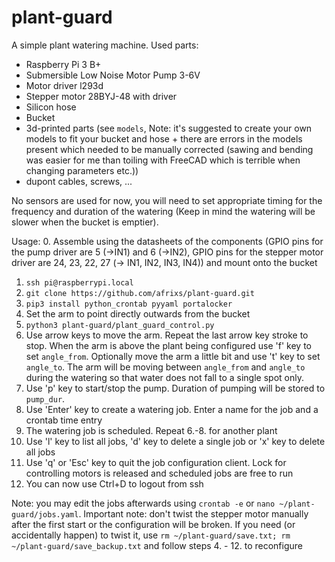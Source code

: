 # plant-guard

A simple plant watering machine.
Used parts:
  - Raspberry Pi 3 B+
  - Submersible Low Noise Motor Pump 3-6V
  - Motor driver l293d
  - Stepper motor 28BYJ-48 with driver
  - Silicon hose
  - Bucket
  - 3d-printed parts (see `models`, Note: it's suggested to create your own models to fit your bucket and hose + there are errors in the models present which needed to be manually corrected (sawing and bending was easier for me than toiling with FreeCAD which is terrible when changing parameters etc.))
  - dupont cables, screws, ...

No sensors are used for now, you will need to set appropriate timing for the frequency and duration of the watering (Keep in mind the watering will be slower when the bucket is emptier).

Usage:
  0. Assemble using the datasheets of the components (GPIO pins for the pump driver are 5 (->IN1) and 6 (->IN2), GPIO pins for the stepper motor driver are 24, 23, 22, 27 (-> IN1, IN2, IN3, IN4)) and mount onto the bucket
  1. `ssh pi@raspberrypi.local`
  2. `git clone https://github.com/afrixs/plant-guard.git`
  3. `pip3 install python_crontab pyyaml portalocker`
  4. Set the arm to point directly outwards from the bucket
  5. `python3 plant-guard/plant_guard_control.py`
  6. Use arrow keys to move the arm. Repeat the last arrow key stroke to stop. When the arm is above the plant being configured use 'f' key to set `angle_from`. Optionally move the arm a little bit and use 't' key to set `angle_to`. The arm will be moving between `angle_from` and `angle_to` during the watering so that water does not fall to a single spot only.
  7. Use 'p' key to start/stop the pump. Duration of pumping will be stored to `pump_dur`.
  8. Use 'Enter' key to create a watering job. Enter a name for the job and a crontab time entry
  9. The watering job is scheduled. Repeat 6.-8. for another plant
  10. Use 'l' key to list all jobs, 'd' key to delete a single job or 'x' key to delete all jobs
  11. Use 'q' or 'Esc' key to quit the job configuration client. Lock for controlling motors is released and scheduled jobs are free to run
  12. You can now use Ctrl+D to logout from ssh

Note: you may edit the jobs afterwards using `crontab -e` or `nano ~/plant-guard/jobs.yaml`.
Important note: don't twist the stepper motor manually after the first start or the configuration will be broken. If you need (or accidentally happen) to twist it, use `rm ~/plant-guard/save.txt; rm ~/plant-guard/save_backup.txt` and follow steps 4. - 12. to reconfigure
